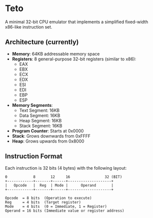 # Teto

A minimal 32-bit CPU emulator that implements a simplified fixed-width x86-like instruction set.

## Architecture (currently)

- **Memory**: 64KB addressable memory space
- **Registers**: 8 general-purpose 32-bit registers (similar to x86):
    - EAX
    - EBX
    - ECX
    - EDX
    - ESI
    - EDI
    - EBP
    - ESP
- **Memory Segments**:
    - Text Segment: 16KB
    - Data Segment: 16KB
    - Heap Segment: 16KB
    - Stack Segment: 16KB
- **Program Counter**: Starts at 0x0000
- **Stack**: Grows downwards from 0xFFFF
- **Heap**: Grows upwards from 0x8000

## Instruction Format

Each instruction is 32 bits (4 bytes) with the following layout:

```
0            8       12     16                32 (BIT)
+------------+-------+------+--------------------+
|   Opcode   |  Reg  | Mode |      Operand       |
+------------+-------+------+--------------------+

Opcode  = 8 bits  (Operation to execute)  
Reg     = 4 bits  (Target register)  
Mode    = 4 bits  (0 = Immediate, 1 = Register)  
Operand = 16 bits (Immediate value or register address)
```


